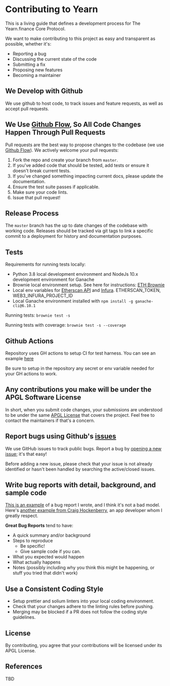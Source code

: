# Contributing to Yearn
This is a living guide that defines a development process for The Yearn.finance Core Protocol. 

We want to make contributing to this project as easy and transparent as possible, whether it's:

- Reporting a bug
- Discussing the current state of the code
- Submitting a fix
- Proposing new features
- Becoming a maintainer

## We Develop with Github
We use github to host code, to track issues and feature requests, as well as accept pull requests.

## We Use [Github Flow](https://guides.github.com/introduction/flow/index.html), So All Code Changes Happen Through Pull Requests
Pull requests are the best way to propose changes to the codebase (we use [Github Flow](https://guides.github.com/introduction/flow/index.html)). We actively welcome your pull requests:

1. Fork the repo and create your branch from `master`.
2. If you've added code that should be tested, add tests or ensure it doesn't break current tests.
3. If you've changed something impacting current docs, please update the documentation.
4. Ensure the test suite passes if applicable.
5. Make sure your code lints.
6. Issue that pull request!

## Release Process
The `master` branch has the up to date changes of the codebase with working code. Releases should be tracked via git tags to link a specific commit to a deployment for history and documentation purposes.

## Tests

Requirements for running tests locally: 
* Python 3.8 local development environment and NodeJs 10.x development environment for Ganache
* Brownie local environment setup. See here for instructions: [ETH Brownie](https://github.com/eth-brownie/brownie) 
* Local env variables for [Etherscan API](https://etherscan.io/apis) and [Infura](https://infura.io/). ETHERSCAN_TOKEN, WEB3_INFURA_PROJECT_ID
* Local Ganache environment installed with `npm install -g ganache-cli@6.10.1`


Running tests:
`brownie test -s`

Running tests with coverage:
`brownie test -s --coverage`

## Github Actions
Repository uses GH actions to setup CI for test harness.
You can see an example [here](https://github.com/iearn-finance/yearn-protocol/blob/master/.github/workflows/test.yaml)

Be sure to setup in the repository any secret or env variable needed for your GH actions to work.


## Any contributions you make will be under the APGL Software License
In short, when you submit code changes, your submissions are understood to be under the same [APGL License](https://choosealicense.com/licenses/agpl-3.0/) that covers the project. Feel free to contact the maintainers if that's a concern.

## Report bugs using Github's [issues](https://github.com/iearn-finance/yearn-protocol/issues)
We use GitHub issues to track public bugs. Report a bug by [opening a new issue](https://github.com/iearn-finance/yearn-protocol/issues/new); it's that easy!

Before adding a new issue, please check that your issue is not already identified or hasn't been handled by searching the active/closed issues.

## Write bug reports with detail, background, and sample code
[This is an example](http://stackoverflow.com/q/12488905/180626) of a bug report I wrote, and I think it's not a bad model. Here's [another example from Craig Hockenberry](http://www.openradar.me/11905408), an app developer whom I greatly respect.

**Great Bug Reports** tend to have:

- A quick summary and/or background
- Steps to reproduce
  - Be specific!
  - Give sample code if you can. 
- What you expected would happen
- What actually happens
- Notes (possibly including why you think this might be happening, or stuff you tried that didn't work)

## Use a Consistent Coding Style

* Setup prettier and solium linters into your local coding environment.
* Check that your changes adhere to the linting rules before pushing.
* Merging may be blocked if a PR does not follow the coding style guidelines.

## License
By contributing, you agree that your contributions will be licensed under its APGL License.

## References
TBD
